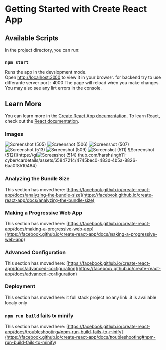 # Getting Started with Create React App


## Available Scripts

In the project directory, you can run:

### `npm start`

Runs the app in the development mode.\
Open [http://localhost:3000](http://localhost:3000) to view it in your browser.
for backend try to use differante server port : 4000
The page will reload when you make changes.\
You may also see any lint errors in the console.


## Learn More

You can learn more in the [Create React App documentation](https://facebook.github.io/create-react-app/docs/getting-started).
To learn React, check out the [React documentation](https://reactjs.org/).

### Images

![Screenshot (505)](https://github.com/harshsingh11-cyber/cardetails/assets/65847214/642f5d84-eb79-4cf7-9a75-fb89be9b96e6)
![Screenshot (506)](https://github.com/harshsingh11-cyber/cardetails/assets/65847214/f619789d-db22-4251-a35a-71869069fd70)
![Screenshot (507)](https://github.com/harshsingh11-cyber/cardetails/assets/65847214/61325eb5-55a9-44cc-a2c6-2b5aac0dcbfb)
![Screenshot (513)](https://github.com/harshsingh11-cyber/cardetails/assets/65847214/297eaa2f-e1dc-4285-be60-fd2643d9035a)
![Screenshot (509)](https://github.com/harshsingh11-cyber/cardetails/assets/65847214/a82d38d4-dbb0-442a-a51d-14c71b3c0c32)
![Screenshot (511)](https://github.com/harshsingh11-cyber/cardetails/assets/65847214/d76cd981-ab88-4887-b479-13386109f63c)
![Screenshot (512)](https://gi![Screenshot (514)](https://github.com/harshsingh11-cyber/cardetails/assets/65847214/5f880414-e082-48f5-b730-12c2b24aef3d)
thub.com/harshsingh11-cyber/cardetails/assets/65847214/4745bec0-483d-4b5a-8826-6aa0f8510484)

### Analyzing the Bundle Size

This section has moved here: [https://facebook.github.io/create-react-app/docs/analyzing-the-bundle-size](https://facebook.github.io/create-react-app/docs/analyzing-the-bundle-size)

### Making a Progressive Web App

This section has moved here: [https://facebook.github.io/create-react-app/docs/making-a-progressive-web-app](https://facebook.github.io/create-react-app/docs/making-a-progressive-web-app)

### Advanced Configuration

This section has moved here: [https://facebook.github.io/create-react-app/docs/advanced-configuration](https://facebook.github.io/create-react-app/docs/advanced-configuration)

### Deployment

This section has moved here: it full stack project no any link .it is available localy only

### `npm run build` fails to minify

This section has moved here: [https://facebook.github.io/create-react-app/docs/troubleshooting#npm-run-build-fails-to-minify](https://facebook.github.io/create-react-app/docs/troubleshooting#npm-run-build-fails-to-minify)
